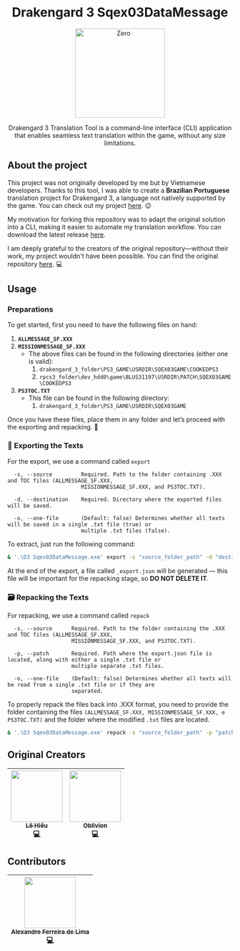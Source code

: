 <h1 align="center">
    Drakengard 3 Sqex03DataMessage
</h1>

<p align="center">
  <a href="#" target="blank">
    <img src="https://i.imgur.com/GFTrIdW.png" width="200" alt="Zero" />
  </a>
</p>

<p align="center">
    Drakengard 3 Translation Tool is a command-line interface (CLI) application that enables seamless text translation within the game, without any size limitations.
</p>

## About the project
This project was not originally developed by me but by Vietnamese developers. Thanks to this tool, I was able to create a **Brazilian Portuguese** translation project for Drakengard 3, a language not natively supported by the game. You can check out my project [here][pt-br]. 😉

My motivation for forking this repository was to adapt the original solution into a CLI, making it easier to automate my translation workflow. You can download the latest release [here][last_release].

I am deeply grateful to the creators of the original repository—without their work, my project wouldn't have been possible. You can find the original repository [here][source_repo]. 💻

## Usage
### Preparations
To get started, first you need to have the following files on hand:
1. **`ALLMESSAGE_SF.XXX`**
2. **`MISSIONMESSAGE_SF.XXX`**
    * The above files can be found in the following directories (either one is valid):
        1. `drakengard_3_folder\PS3_GAME\USRDIR\SQEX03GAME\COOKEDPS3`
        2. `rpcs3_folder\dev_hdd0\game\BLUS31197\USRDIR\PATCH\SQEX03GAME\COOKEDPS3`
3. **`PS3TOC.TXT`**
    * This file can be found in the following directory:
        1. `drakengard_3_folder\PS3_GAME\USRDIR\SQEX03GAME`

Once you have these files, place them in any folder and let’s proceed with the exporting and repacking. 🎉

### 🚀 Exporting the Texts
For the export, we use a command called `export`
```
  -s, --source         Required. Path to the folder containing .XXX and TOC files (ALLMESSAGE_SF.XXX,
                       MISSIONMESSAGE_SF.XXX, and PS3TOC.TXT).

  -d, --destination    Required. Directory where the exported files will be saved.

  -o, --one-file       (Default: false) Determines whether all texts will be saved in a single .txt file (true) or
                       multiple .txt files (false).
```

To extract, just run the following command:
```bash
& '.\D3 Sqex03DataMessage.exe' export -s "source_folder_path" -d "destination_folder_path"
```

At the end of the export, a file called `_export.json` will be generated — this file will be important for the repacking stage, so **DO NOT DELETE IT**.

### 🗃️ Repacking the Texts
For repacking, we use a command called `repack`
```
  -s, --source      Required. Path to the folder containing the .XXX and TOC files (ALLMESSAGE_SF.XXX,
                    MISSIONMESSAGE_SF.XXX, and PS3TOC.TXT).

  -p, --patch       Required. Path where the export.json file is located, along with either a single .txt file or
                    multiple separate .txt files.

  -o, --one-file    (Default: false) Determines whether all texts will be read from a single .txt file or if they are
                    separated.
```

To properly repack the files back into .XXX format, you need to provide the folder containing the files `(ALLMESSAGE_SF.XXX, MISSIONMESSAGE_SF.XXX, e PS3TOC.TXT)` and the folder where the modified `.txt` files are located.

```bash
& '.\D3 Sqex03DataMessage.exe' repack -s "source_folder_path" -p "patch_folder_path"
```

## Original Creators
| [<div><img width=115 src="https://avatars.githubusercontent.com/u/51288927?v=4"><br><sub>Lê Hiếu</sub></div>][lehieugch68] <div title="Code">💻</div> | [<div><img width=115 src="https://viethoagame.com/data/avatars/o/0/4.jpg?1504006389"><br><sub>Oblivion</sub></div>][oblivion] <div title="Code">💻</div> |
| :---: | :---: |

## Contributors
| [<div><img width=115 src="https://avatars.githubusercontent.com/u/54884313?v=4"><br><sub>Alexandre Ferreira de Lima</sub></div>][arekushi] <div title="Code">💻</div> |
| :---: |

<!-- [Constributors] -->
[arekushi]: https://github.com/Arekushi
[lehieugch68]: https://github.com/lehieugch68
[oblivion]: https://viethoagame.com/members/oblivion.4/

<!-- [Some links] -->
[source_repo]: https://github.com/lehieugch68/Drakengard-3-Sqex03DataMessage
[pt-br]: https://github.com/Arekushi/drakengard-3-pt-br-translation
[last_release]: https://github.com/Arekushi/Drakengard-3-Sqex03DataMessage/releases/latest
